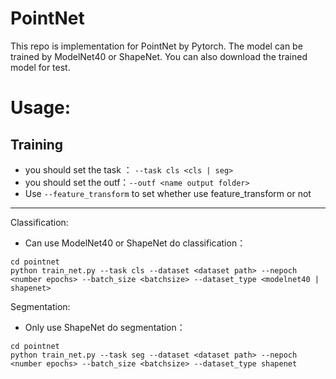 # PointNet

This repo is implementation for PointNet by Pytorch. The model can be trained by ModelNet40 or ShapeNet. You can also download the trained model for test.

  # Usage:

  ## Training 

  - you should set the task ： `--task cls <cls | seg>`  
  - you should set the outf：`--outf <name output folder>`
  - Use `--feature_transform` to set whether use feature_transform or not

------

  Classification:

- Can use ModelNet40 or ShapeNet do classification：

```
cd pointnet
python train_net.py --task cls --dataset <dataset path> --nepoch <number epochs> --batch_size <batchsize> --dataset_type <modelnet40 | shapenet>
```

  

Segmentation:

- Only use ShapeNet do segmentation：

```
cd pointnet
python train_net.py --task seg --dataset <dataset path> --nepoch <number epochs> --batch_size <batchsize> --dataset_type shapenet
```




